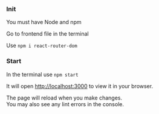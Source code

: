 ### Init

You must have Node and npm

Go to frontend file in the terminal

Use `npm i react-router-dom`

### Start

In the terminal use `npm start`

It will open [http://localhost:3000](http://localhost:3000) to view it in your browser.

The page will reload when you make changes.\
You may also see any lint errors in the console.
